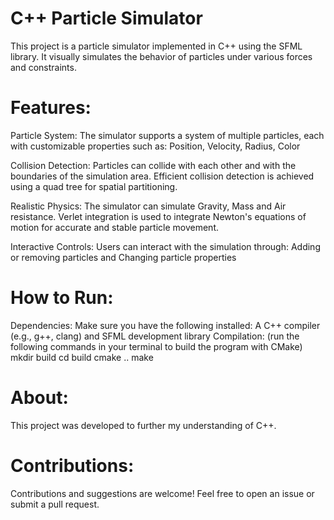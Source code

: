 C++ Particle Simulator
===========================
This project is a particle simulator implemented in C++ using the SFML library. It visually simulates the behavior of particles under various forces and constraints.

Features: 
===========================
Particle System: The simulator supports a system of multiple particles, each with customizable properties such as: Position, Velocity, Radius, Color

Collision Detection: Particles can collide with each other and with the boundaries of the simulation area. Efficient collision detection is achieved using a quad tree for spatial partitioning.

Realistic Physics: The simulator can simulate Gravity, Mass and Air resistance. Verlet integration is used to integrate Newton's equations of motion for accurate and stable particle movement.

Interactive Controls: Users can interact with the simulation through: Adding or removing particles and Changing particle properties

How to Run:
===========================
Dependencies: Make sure you have the following installed: A C++ compiler (e.g., g++, clang) and SFML development library
Compilation: (run the following commands in your terminal to build the program with CMake)
mkdir build
cd build
cmake ..
make

About:
===========================
This project was developed to further my understanding of C++.

Contributions:
===========================
Contributions and suggestions are welcome! Feel free to open an issue or submit a pull request.